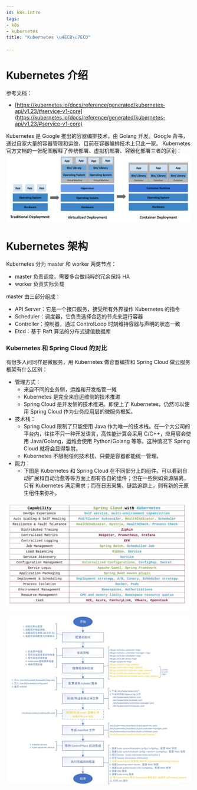 ```yaml
---
id: k8s.intro
tags:
- k8s
- kubernetes
title: "Kubernetes \u4ECB\u7ECD"

---
```



# Kubernetes 介绍
参考文档：

- [https://kubernetes.io/docs/reference/generated/kubernetes-api/v1.23/#service-v1-core](https://kubernetes.io/docs/reference/generated/kubernetes-api/v1.23/#service-v1-core)

Kubernetes 是 Google 推出的容器编排技术，由 Golang 开发。Google 背书，通过自家大量的容器管理和运维，目前在容器编排技术上只此一家。
Kubernetes 官方文档的一张配图解释了传统部署、虚拟机部署、容器化部署三者的区别：
![](./../assets/1658306431889-3842a32a-6c54-4190-a244-6459419ec94b.svg)



# Kubernetes 架构
Kubernetes 分为 master 和 worker 两类节点：

- master 负责调度，需要多台做纯粹的冗余保持 HA
- worker 负责实际负载

master 由三部分组成：

- API Server：它是一个接口服务，接受所有外界操作 Kubernetes 的指令
- Scheduler：调度器，它负责选择合适的节点来运行容器
- Controller：控制器，通过 ControlLoop 时刻维持容器与声明的状态一致
- Etcd：基于 Raft 算法的分布式键值数据库


### Kubernetes 和 Spring Cloud 的对比
有很多人问同样是微服务，用 Kubernetes 做容器编排和 Spring Cloud 做云服务框架有什么区别：

- 管理方式：
   - 来自不同的业务侧，运维和开发格管一摊
   - Kubernetes 是完全来自运维侧的技术推进
   - Spring Cloud 是开发侧的技术推进。即使上了 Kubernetes，仍然可以使用 Spring Cloud 作为业务应用层的微服务框架。
- 技术栈：
   - Spring Cloud 限制了只能使用 Java 作为唯一的技术栈。在一个大公司的平台内，往往不只一种开发语言，高性能计算会采用 C/C++，应用层会使用 Java/Golang，运维会使用 Python/Golang 等等。这种情况下 Spring Cloud 就将会显得掣肘。
   - Kubernetes 不限制任何技术栈，只要是容器都能统一管理。
- 能力：
   - 下图是 Kubernetes 和 Spring Cloud 在不同部分上的组件。可以看到自动扩展和自动治愈等等方面上都有各自的组件；但在一些例如资源隔离，只有 Kubernetes 满足需求；而在日志采集、链路追踪上，则有新的元原生组件来弥补。

![image.png](./../assets/1646906397611-efb9adb3-5892-405d-8cf6-45eb664ef8d7.png)


![0d0eadfee1e6506472c6340aa044921.jpg](./../assets/1666593519943-b9e0238b-970c-4205-92af-6a607e6e1690.jpeg)



# 
